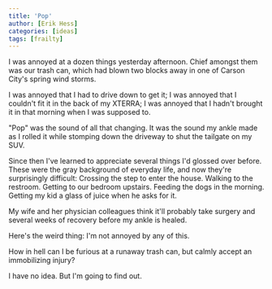 ```yaml
---
title: 'Pop'
author: [Erik Hess]
categories: [ideas]
tags: [frailty]
---
```


I was annoyed at a dozen things yesterday afternoon. Chief amongst them was our trash can, which had blown two blocks away in one of Carson City's spring wind storms. 

I was annoyed that I had to drive down to get it; I was annoyed that I couldn't fit it in the back of my XTERRA; I was annoyed that I hadn't brought it in that morning when I was supposed to.

"Pop" was the sound of all that changing. It was the sound my ankle made as I rolled it while stomping down the driveway to shut the tailgate on my SUV. 

Since then I've learned to appreciate several things I'd glossed over before. These were the gray background of everyday life, and now they're surprisingly difficult: Crossing the step to enter the house. Walking to the restroom. Getting to our bedroom upstairs. Feeding the dogs in the morning. Getting my kid a glass of juice when he asks for it.

My wife and her physician colleagues think it'll probably take surgery and several weeks of recovery before my ankle is healed.

Here's the weird thing: I'm not annoyed by any of this.

How in hell can I be furious at a runaway trash can, but calmly accept an immobilizing injury?

I have no idea. But I'm going to find out.